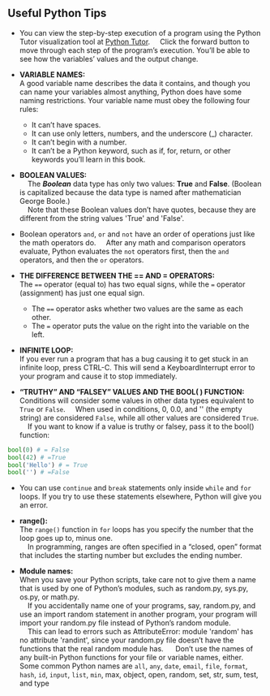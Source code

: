 ## Useful Python Tips  

- You can view the step-by-step execution of a program using the Python Tutor visualization tool at [Python Tutor](http://pythontutor.com).
&nbsp;&nbsp;&nbsp;&nbsp;Click the forward button to move through each step of the program’s execution. You’ll be able to see how the variables’ values and the output change.
  
- **VARIABLE NAMES:**  
  A good variable name describes the data it contains, and though you can name your variables almost anything, Python does have some naming restrictions.
  Your variable name must obey the following four rules:
    - It can’t have spaces.
    - It can use only letters, numbers, and the underscore (_) character.
    - It can’t begin with a number.
    - It can’t be a Python keyword, such as if, for, return, or other keywords
you’ll learn in this book.

- **BOOLEAN VALUES:**  
&nbsp;&nbsp;&nbsp;&nbsp;The ***Boolean*** data type has only two values: **True** and **False**. (Boolean is capitalized because the data type is named after mathematician George Boole.)  
&nbsp;&nbsp;&nbsp;&nbsp;Note that these Boolean values don’t have quotes, because they are different from the string values 'True' and 'False'.
  
- Boolean operators `and`, `or` and `not` have an order of operations just like the math operators do.
&nbsp;&nbsp;&nbsp;&nbsp;After any math and comparison operators evaluate, Python evaluates the `not` operators first, then the `and` operators, and then the `or` operators.

- **THE DIFFERENCE BETWEEN THE == AND = OPERATORS:**  
  The `==` operator (equal to) has two equal signs, while the `=` operator (assignment) has just one equal sign.
    - The `==` operator asks whether two values are the same as each other.
    - The `=` operator puts the value on the right into the variable on the left.

- **INFINITE LOOP:**  
If you ever run a program that has a bug causing it to get stuck in an infinite loop, press CTRL-C. This will send a KeyboardInterrupt error to your program and cause it to stop immediately.

- **“TRUTHY” AND “FALSEY” VALUES AND THE BOOL( ) FUNCTION:**  
Conditions will consider some values in other data types equivalent to `True` or `False`.
&nbsp;&nbsp;&nbsp;&nbsp;When used in conditions, 0, 0.0, and '' (the empty string) are considered `False`, while all other values are considered `True`.  
&nbsp;&nbsp;&nbsp;&nbsp;If you want to know if a value is truthy or falsey, pass it to the bool() function:
```python
bool(0) # = False
bool(42) # =True
bool('Hello') # = True
bool('') # =False
```

- You can use `continue` and `break` statements only inside `while` and `for` loops. If you try to use these statements elsewhere, Python will give you an error.

- **range():**  
The `range()` function in `for` loops has you specify the number that the loop goes up to, minus one.  
&nbsp;&nbsp;&nbsp;&nbsp;In programming, ranges are often specified in a “closed, open” format that includes the starting number but excludes the ending number.

- **Module names:**  
When you save your Python scripts, take care not to give them a name that is used by one of Python’s modules, such as random.py, sys.py, os.py, or math.py.  
&nbsp;&nbsp;&nbsp;&nbsp;If you accidentally name one of your programs, say, random.py, and use an import random statement in another program, your program will import your random.py file instead of Python’s random module.  
&nbsp;&nbsp;&nbsp;&nbsp;This can lead to errors such as AttributeError: module 'random' has no attribute 'randint', since your random.py file doesn’t have the functions that the real random module has.
&nbsp;&nbsp;&nbsp;&nbsp; Don’t use 
the names of any built-in Python functions for your file or variable names, either. Some common Python names are `all`, `any`, `date`, `email`, `file`, `format`, `hash`, `id`, `input`, `list`, `min`, max, object, open, random, set, str, sum, test, and type
